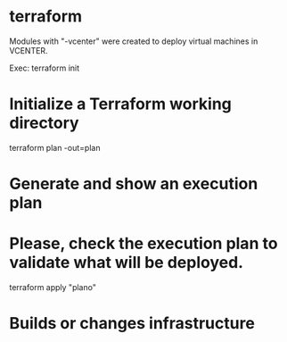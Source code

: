 # terraform

Modules with "-vcenter" were created to deploy virtual machines in VCENTER.

Exec:
terraform init
# Initialize a Terraform working directory

terraform plan -out=plan
# Generate and show an execution plan
# Please, check the execution plan to validate what will be deployed.

terraform apply "plano"
# Builds or changes infrastructure
